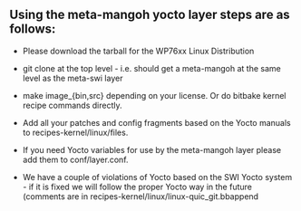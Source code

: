 ## Using the meta-mangoh yocto layer steps are as follows:

* Please download the tarball for the WP76xx Linux Distribution

* git clone at the top level - i.e. should get a meta-mangoh at the same level as the meta-swi layer

* make image_{bin,src} depending on your license. Or do bitbake kernel recipe
    commands directly.

* Add all your patches and config fragments based on the Yocto manuals
    to recipes-kernel/linux/files.

* If you need Yocto variables for use by the meta-mangoh layer please add them
    to conf/layer.conf.

* We have a couple of violations of Yocto based on the SWI Yocto system - if it
    is fixed we will follow the proper Yocto way in the future (comments are in
    recipes-kernel/linux/linux-quic_git.bbappend

